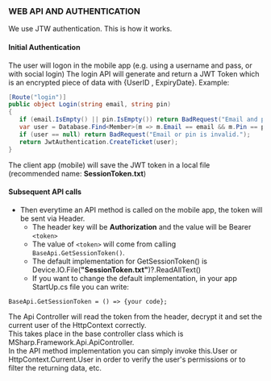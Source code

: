 ﻿
### WEB API AND AUTHENTICATION

We use JTW authentication. This is how it works.

#### Initial Authentication

The user will logon in the mobile app (e.g. using a username and pass, or with social login)
The login API will generate and return a JWT Token which is an encrypted piece of data with {UserID , ExpiryDate}. Example:

```csharp     
[Route("login")]
public object Login(string email, string pin)
{
   if (email.IsEmpty() || pin.IsEmpty()) return BadRequest("Email and pin must be provided.");
   var user = Database.Find<Member>(m => m.Email == email && m.Pin == pin);
   if (user == null) return BadRequest("Email or pin is invalid.");
   return JwtAuthentication.CreateTicket(user);
}
```

The client app (mobile) will save the JWT token in a local file (recommended name: **SessionToken.txt**)

#### Subsequent API calls

- Then everytime an API method is called on the mobile app, the token will be sent via Header.
  - The header key will be **Authorization** and the value will be Bearer `<token>`
  - The value of `<token>` will come from calling `BaseApi.GetSessionToken()`.
  - The default implementation for GetSessionToken() is Device.IO.File(**"SessionToken.txt"**)?.ReadAllText()
  - If you want to change the default implementation, in your app StartUp.cs file you can write:

```
BaseApi.GetSessionToken = () => {your code};
```
The Api Controller will read the token from the header, decrypt it and set the current user of the HttpContext correctly.<br>
This takes place in the base controller class which is MSharp.Framework.Api.ApiController.<br>
In the API method implementation you can simply invoke this.User or HttpContext.Current.User in order to verify the user's permissions or to filter the returning data, etc.<br>